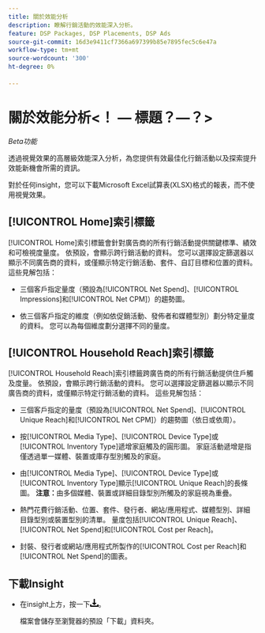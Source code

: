 ```yaml
---
title: 關於效能分析
description: 瞭解行銷活動的效能深入分析。
feature: DSP Packages, DSP Placements, DSP Ads
source-git-commit: 16d3e9411cf7366a697399b85e7895fec5c6e47a
workflow-type: tm+mt
source-wordcount: '300'
ht-degree: 0%

---
```


# 關於效能分析&lt;！ — 標題？—？>

*Beta功能*

<!-- Edit title and metadata as necessary -->

透過視覺效果的高層級效能深入分析，為您提供有效最佳化行銷活動以及探索提升效能新機會所需的資訊。

對於任何insight，您可以下載Microsoft Excel試算表(XLSX)格式的報表，而不使用視覺效果。

## [!UICONTROL Home]索引標籤

[!UICONTROL Home]索引標籤會針對廣告商的所有行銷活動<!-- active only? -->提供關鍵標準、績效和可檢視度量度。 依預設，會顯示跨行銷活動的資料。 您可以選擇設定篩選器以顯示不同廣告商的資料，或僅顯示特定行銷活動<!-- active only? -->、套件<!-- active only? -->、自訂目標和位置<!-- active only? -->的資料。 這些見解包括：

* 三個客戶指定量度（預設為[!UICONTROL Net Spend]、[!UICONTROL Impressions]和[!UICONTROL Net CPM]）的趨勢圖。

* 依三個客戶指定的維度（例如依促銷活動、發佈者和媒體型別）劃分特定量度的資料。 您可以為每個維度劃分選擇不同的量度。

## [!UICONTROL Household Reach]索引標籤

[!UICONTROL Household Reach]索引標籤跨廣告商的所有行銷活動<!-- active only? -->提供住戶觸及度量。 依預設，會顯示跨行銷活動的資料。 您可以選擇設定篩選器以顯示不同廣告商的資料，或僅顯示特定行銷活動的資料<!-- active only? -->。 這些見解包括：

* 三個客戶指定的量度（預設為[!UICONTROL Net Spend]、[!UICONTROL Unique Reach]和[!UICONTROL Net CPM]）的趨勢圖（依日或依周）。

* 按[!UICONTROL Media Type]、[!UICONTROL Device Type]或[!UICONTROL Inventory Type]遞增家庭觸及的圓形圖。 家庭活動遞增是指僅透過單一媒體、裝置或庫存型別觸及的家庭。

* 由[!UICONTROL Media Type]、[!UICONTROL Device Type]或[!UICONTROL Inventory Type]顯示[!UICONTROL Unique Reach]的長條圖。 **注意：**&#x200B;由多個媒體、裝置或詳細目錄型別所觸及的家庭視為重疊。

* 熱門花費行銷活動、位置、套件、發行者、網站/應用程式、媒體型別、詳細目錄型別或裝置型別的清單。 量度包括[!UICONTROL Unique Reach]、[!UICONTROL Net Spend]和[!UICONTROL Cost per Reach]。

* 封裝、發行者或網站/應用程式所製作的[!UICONTROL Cost per Reach]和[!UICONTROL Net Spend]的<!-- ???? -->圖表。

## 下載Insight

* 在insight上方，按一下![下載](/help/creative/assets/download.png "下載")。

  檔案會儲存至瀏覽器的預設「下載」資料夾。

<!--
## Apply Filters

to whole tab, I think

Filter icon + drop-down menu
-->

<!--
## Change the Metrics and Dimensions for an Insight

-->


